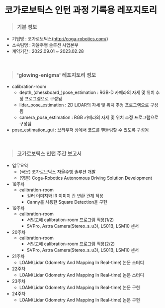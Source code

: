 # 코가로보틱스 인턴 과정 기록용 레포지토리</small>

> ### 기본 정보

- 기업명 : 코가로보틱스(http://coga-robotics.com/)
- 소속팀명 : 자율주행 솔루션 사업본부
- 계약기간 : 2022.09.01 ~ 2023.02.28

<br/>

> ### <strong>'glowing-enigma'</strong> 레포지토리 정보
- calibration-room
  - depth_(chessboard_)pose_estimation : RGB-D 카메라의 자세 및 위치 추정 프로그램으로 구성됨
  - lidar_pose_estimation : 2D LiDAR의 자세 및 위치 추정 프로그램으로 구성됨
  - camera_pose_estimation : RGB 카메라의 자세 및 위치 추정 프로그램으로 구성됨
- pose_estimation_gui : 브라우저 상에서 코드를 핸들링할 수 있도록 구성됨

<br/>

> ### 코가로보틱스 인턴 주간 보고서

- 업무요약
  - (국문) 코가로보틱스 자율주행 솔루션 개발
  - (영문) Coga-Robotics Autonomous Driving Solution Development
- 18주차
  - calibration-room
    - 컬러 이미지와 IR 이미지 간 변환 관계 적용
    - Canny를 사용한 Square Detection을 구현
- 19주차
  - calibration-room
    - 서빙고에 calibration-room 프로그램 적용(1/2)
    - SVPro, Astra Camera(Stereo_s_u3), LS01B, LSM10 센서
- 20주차
  - calibration-room
    - 서빙고에 calibration-room 프로그램 적용(2/2)
    - SVPro, Astra Camera(Stereo_s_u3), LS01B, LSM10 센서
- 21주차
  - LOAM(Lidar Odometry And Mapping In Real-time) 논문 스터디
- 22주차
  - LOAM(Lidar Odometry And Mapping In Real-time) 논문 스터디
- 23주차
  - LOAM(Lidar Odometry And Mapping In Real-time) 논문 구현
- 24주차
  - LOAM(Lidar Odometry And Mapping In Real-time) 논문 구현